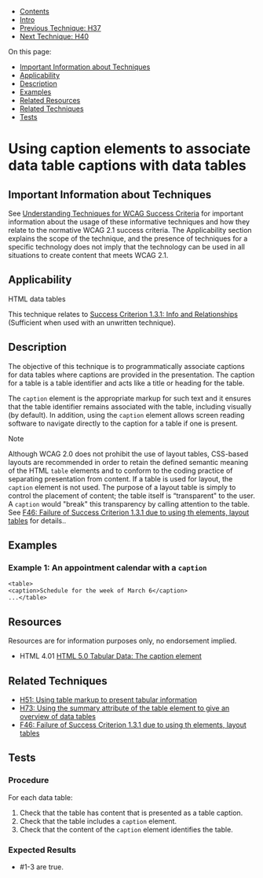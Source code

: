 -   [Contents](https://www.w3.org/WAI/WCAG21/Techniques/#techniques "Table of Contents")
-   [Intro](https://www.w3.org/WAI/WCAG21/Techniques/#introduction "Introduction to Techniques")
-   [Previous Technique: H37](H37)
-   [Next Technique: H40](H40)

On this page:

-   [Important Information about Techniques](#important-information)
-   [Applicability](#applicability)
-   [Description](#description)
-   [Examples](#examples)
-   [Related Resources](#resources)
-   [Related Techniques](#related)
-   [Tests](#tests)

Using caption elements to associate data table captions with data tables
========================================================================

Important Information about Techniques
--------------------------------------

See [Understanding Techniques for WCAG Success Criteria](https://www.w3.org/WAI/WCAG21/Understanding/understanding-techniques) for important information about the usage of these informative techniques and how they relate to the normative WCAG 2.1 success criteria. The Applicability section explains the scope of the technique, and the presence of techniques for a specific technology does not imply that the technology can be used in all situations to create content that meets WCAG 2.1.

Applicability
-------------

HTML data tables

This technique relates to [Success Criterion 1.3.1: Info and Relationships](https://www.w3.org/WAI/WCAG21/Understanding/info-and-relationships) (Sufficient when used with an unwritten technique).

Description
-----------

The objective of this technique is to programmatically associate captions for data tables where captions are provided in the presentation. The caption for a table is a table identifier and acts like a title or heading for the table.

The `caption` element is the appropriate markup for such text and it ensures that the table identifier remains associated with the table, including visually (by default). In addition, using the `caption` element allows screen reading software to navigate directly to the caption for a table if one is present.

Note

Although WCAG 2.0 does not prohibit the use of layout tables, CSS-based layouts are recommended in order to retain the defined semantic meaning of the HTML `table` elements and to conform to the coding practice of separating presentation from content. If a table is used for layout, the `caption` element is not used. The purpose of a layout table is simply to control the placement of content; the table itself is “transparent" to the user. A `caption` would "break" this transparency by calling attention to the table. See [F46: Failure of Success Criterion 1.3.1 due to using th elements, layout tables](https://www.w3.org/WAI/WCAG21/Techniques/failures/F46) for details..

Examples
--------

### Example 1: An appointment calendar with a `caption`

    <table>
    <caption>Schedule for the week of March 6</caption>
    ...</table> 

Resources
---------

Resources are for information purposes only, no endorsement implied.

-   HTML 4.01 [HTML 5.0 Tabular Data: The caption element](https://www.w3.org/TR/html/tabular-data.html#the-caption-element)

Related Techniques
------------------

-   [H51: Using table markup to present tabular information](https://www.w3.org/WAI/WCAG21/Techniques/html/H51)
-   [H73: Using the summary attribute of the table element to give an overview of data tables](https://www.w3.org/WAI/WCAG21/Techniques/html/H73)
-   [F46: Failure of Success Criterion 1.3.1 due to using th elements, layout tables](https://www.w3.org/WAI/WCAG21/Techniques/failures/F46)

Tests
-----

### Procedure

For each data table:

1.  Check that the table has content that is presented as a table caption.
2.  Check that the table includes a `caption` element.
3.  Check that the content of the `caption` element identifies the table.

### Expected Results

-   \#1-3 are true.

